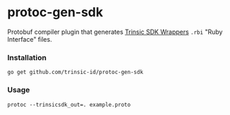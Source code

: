 # protoc-gen-sdk
Protobuf compiler plugin that generates [Trinsic SDK Wrappers](https://github.com/trinsic-id/sdk) `.rbi` "Ruby Interface" files.

### Installation

```
go get github.com/trinsic-id/protoc-gen-sdk
```

### Usage

```
protoc --trinsicsdk_out=. example.proto
```